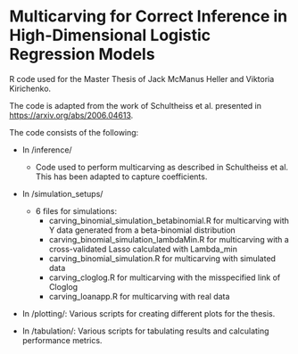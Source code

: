 # Multicarving for Correct Inference in High-Dimensional Logistic Regression Models
R code used for the Master Thesis of Jack McManus Heller and Viktoria Kirichenko.

The code is adapted from the work of Schultheiss et al. presented in https://arxiv.org/abs/2006.04613.

The code consists of the following:
 - In /inference/
   - Code used to perform multicarving as described in Schultheiss et al. This has been adapted to capture coefficients.

 - In /simulation_setups/
   - 6 files for simulations:
      - carving_binomial_simulation_betabinomial.R for multicarving with Y data generated from a beta-binomial distribution
      - carving_binomial_simulation_lambdaMin.R for multicarving with a cross-validated Lasso calculated with Lambda_min
      - carving_binomial_simulation.R for multicarving with simulated data
      - carving_cloglog.R for multicarving with the misspecified link of Cloglog
      - carving_loanapp.R for multicarving with real data

 - In /plotting/: Various scripts for creating different plots for the thesis.
 - In /tabulation/: Various scripts for tabulating results and calculating performance metrics.

